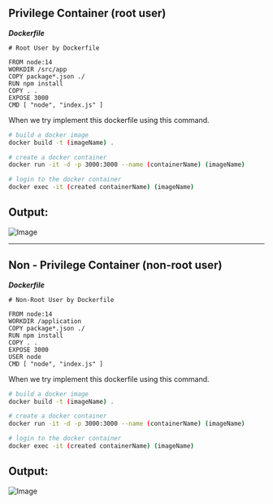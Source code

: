 ## Privilege Container (root user)

**_Dockerfile_**
```docker
# Root User by Dockerfile

FROM node:14
WORKDIR /src/app
COPY package*.json ./
RUN npm install
COPY . .
EXPOSE 3000
CMD [ "node", "index.js" ]
```
When we try implement this dockerfile using this command.
```sh
# build a docker image
docker build -t (imageName) .

# create a docker container
docker run -it -d -p 3000:3000 --name (containerName) (imageName)

# login to the docker container
docker exec -it (created containerName) (imageName)
```
Output:
----
![Image](https://github.com/januo-org/proof-of-concepts/assets/91359308/c73a4352-1599-44a0-8cbd-8d10f658ee35)

---

## Non - Privilege Container (non-root user)

**_Dockerfile_**
```docker
# Non-Root User by Dockerfile

FROM node:14
WORKDIR /application
COPY package*.json ./
RUN npm install
COPY . .
EXPOSE 3000
USER node
CMD [ "node", "index.js" ]
```
When we try implement this dockerfile using this command.
```sh
# build a docker image
docker build -t (imageName) .

# create a docker container
docker run -it -d -p 3000:3000 --name (containerName) (imageName)

# login to the docker container
docker exec -it (created containerName) (imageName)
```
Output:
----
![Image](https://github.com/januo-org/proof-of-concepts/assets/91359308/31e5a9ec-9122-4b9e-ad57-2ed86b11767c)

